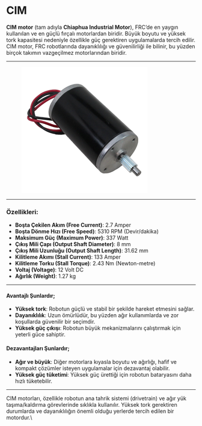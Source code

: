 # CIM

**CIM motor** (tam adıyla **Chiaphua Industrial Motor**), FRC’de en yaygın kullanılan ve en güçlü fırçalı motorlardan biridir. Büyük boyutu ve yüksek tork kapasitesi nedeniyle özellikle güç gerektiren uygulamalarda tercih edilir. CIM motor, FRC robotlarında dayanıklılığı ve güvenilirliği ile bilinir, bu yüzden birçok takımın vazgeçilmez motorlarından biridir.

***

<figure><img src="../../../.gitbook/assets/image.png" alt="" width="335"><figcaption></figcaption></figure>

***

### Özellikleri:

* **Boşta Çekilen Akım (Free Current)**: 2.7 Amper
* **Boşta Dönme Hızı (Free Speed)**: 5310 RPM (Devir/dakika)
* **Maksimum Güç (Maximum Power)**: 337 Watt
* **Çıkış Mili Çapı (Output Shaft Diameter)**: 8 mm
* **Çıkış Mili Uzunluğu (Output Shaft Length)**: 31.62 mm
* **Kilitleme Akımı (Stall Current)**: 133 Amper
* **Kilitleme Torku (Stall Torque)**: 2.43 Nm (Newton-metre)
* **Voltaj (Voltage)**: 12 Volt DC
* **Ağırlık (Weight)**: 1.27 kg

***

#### Avantajlı Şunlardır;

* **Yüksek tork**: Robotun güçlü ve stabil bir şekilde hareket etmesini sağlar.
* **Dayanıklılık**: Uzun ömürlüdür, bu yüzden ağır kullanımlarda ve zor koşullarda güvenilir bir seçimdir.
* **Yüksek güç çıkışı**: Robotun büyük mekanizmalarını çalıştırmak için yeterli güce sahiptir.

#### Dezavantajları Şunlardır;

* **Ağır ve büyük**: Diğer motorlara kıyasla boyutu ve ağırlığı, hafif ve kompakt çözümler isteyen uygulamalar için dezavantaj olabilir.
* **Yüksek güç tüketimi**: Yüksek güç ürettiği için robotun bataryasını daha hızlı tüketebilir.

***

CIM motorları, özellikle robotun ana tahrik sistemi (drivetrain) ve ağır yük taşıma/kaldırma görevlerinde sıklıkla kullanılır. Yüksek tork gerektiren durumlarda ve dayanıklılığın önemli olduğu yerlerde tercih edilen bir motordur.\
















